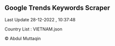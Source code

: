 

## Google Trends Keywords Scraper 
 
Last Update 28-12-2022 , 10:37:48

Country List :
VIETNAM.json



© Abdul Muttaqin 
